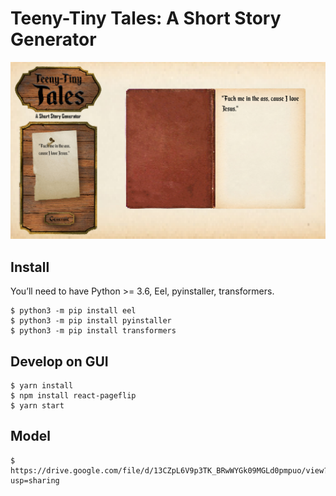 # Teeny-Tiny Tales: A Short Story Generator

![](./sample.png)

## Install

You’ll need to have Python >= 3.6, Eel, pyinstaller, transformers.

```
$ python3 -m pip install eel
$ python3 -m pip install pyinstaller
$ python3 -m pip install transformers
```

## Develop on GUI

```
$ yarn install
$ npm install react-pageflip
$ yarn start
```

## Model

```
$ https://drive.google.com/file/d/13CZpL6V9p3TK_BRwWYGk09MGLd0pmpuo/view?usp=sharing
```

